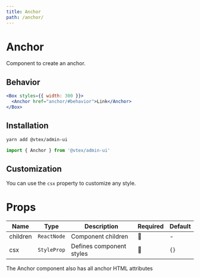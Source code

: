 ```yaml
---
title: Anchor
path: /anchor/
---
```


# Anchor

Component to create an anchor.

## Behavior

```jsx live
<Box styles={{ width: 300 }}>
  <Anchor href="anchor/#behavior">Link</Anchor>
</Box>
```

## Installation

```sh
yarn add @vtex/admin-ui
```

```jsx
import { Anchor } from '@vtex/admin-ui'
```

## Customization

You can use the `csx` property to customize any style.

# Props

| Name     | Type        | Description              | Required | Default |
| -------- | ----------- | ------------------------ | -------- | ------- |
| children | `ReactNode` | Component children       | 🚫       | -       |
| csx      | `StyleProp` | Defines component styles | 🚫       | `{}`    |

The Anchor component also has all anchor HTML attributes

